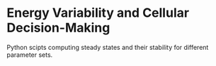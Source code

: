 # Energy Variability and Cellular Decision-Making

Python scipts computing steady states and their stability for different parameter sets.
